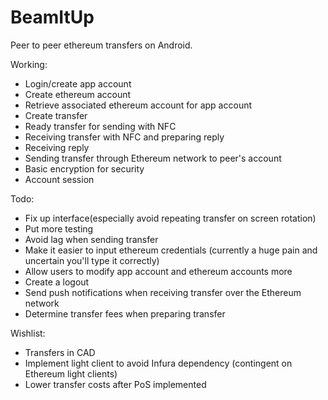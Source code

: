 # BeamItUp
Peer to peer ethereum transfers on Android.

Working:
* Login/create app account
* Create ethereum account
* Retrieve associated ethereum account for app account
* Create transfer
* Ready transfer for sending with NFC
* Receiving transfer with NFC and preparing reply
* Receiving reply
* Sending transfer through Ethereum network to peer's account
* Basic encryption for security
* Account session

Todo:
* Fix up interface(especially avoid repeating transfer on screen rotation)
* Put more testing
* Avoid lag when sending transfer
* Make it easier to input ethereum credentials (currently a huge pain and uncertain you'll type it correctly)
* Allow users to modify app account and ethereum accounts more
* Create a logout
* Send push notifications when receiving transfer over the Ethereum network
* Determine transfer fees when preparing transfer

Wishlist:
* Transfers in CAD
* Implement light client to avoid Infura dependency (contingent on Ethereum light clients)
* Lower transfer costs after PoS implemented
